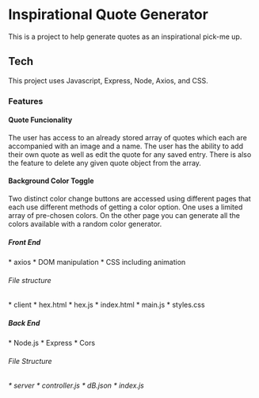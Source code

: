 <h1>Inspirational Quote Generator</h1>
This is a project to help generate quotes as an inspirational pick-me up.
<h2>Tech</h2>
This project uses Javascript, Express, Node, Axios, and CSS.

<h3>Features</h3>
<h4>Quote Funcionality</h4>
The user has access to an already stored array of quotes which each are accompanied with an image and a name. The user has the ability to add their own quote as well as edit the quote for any saved entry. There is also the feature to delete any given quote object from the array. 
<h4>Background Color Toggle</h4>
Two distinct color change buttons are accessed using different pages that each use different methods of getting a color option. One uses a limited array of pre-chosen colors. On the other page you can generate all the colors available with a random color generator.

<h5>Front End</h5>
* axios
* DOM manipulation
* CSS including animation
<h6>File structure</h6>
* client
  * hex.html
  * hex.js
  * index.html
  * main.js
  * styles.css
<h5>Back End</h5>
* Node.js
* Express
* Cors
<h6>File Structure<h6>
* server
  * controller.js
  * dB.json
  * index.js
